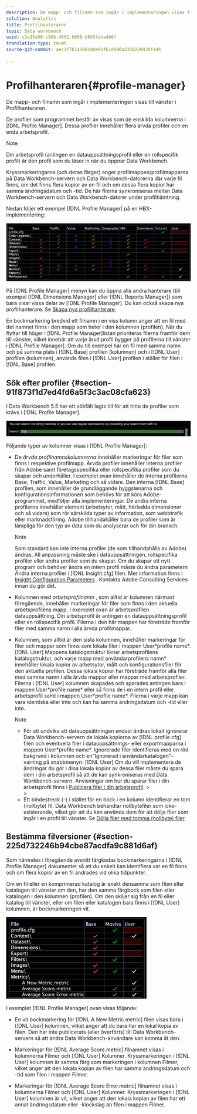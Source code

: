 ```yaml
---
description: De mapp- och filnamn som ingår i implementeringen visas till vänster i Profilhanteraren.
solution: Analytics
title: Profilhanteraren
topic: Data workbench
uuid: c3a19a56-c96b-4661-b656-b845feba4b6f
translation-type: tm+mt
source-git-commit: aec1f7b14198cdde91f61d490a235022943bfedb

---
```



# Profilhanteraren{#profile-manager}

De mapp- och filnamn som ingår i implementeringen visas till vänster i Profilhanteraren.

De profiler som programmet består av visas som de enskilda kolumnerna i [!DNL Profile Manager]. Dessa profiler innehåller flera ärvda profiler och en enda arbetsprofil.

>[!NOTE]
>
>Din arbetsprofil (antingen en datauppsättningsprofil eller en rollspecifik profil) är den profil som du läser in när du öppnar Data Workbench.

Kryssmarkeringarna (och deras färger) anger profilmappen/profilmapparna på Data Workbench-servern och Data Workbench-datorerna där varje fil finns, om det finns flera kopior av en fil och om dessa flera kopior har samma ändringsdatum och -tid. De här filerna synkroniseras mellan Data Workbench-servern och Data Workbench-datorer under profilhämtning.

Nedan följer ett exempel [!DNL Profile Manager] på en HBX-implementering:

![](assets/client-prof.png)

På [!DNL Profile Manager] menyn kan du öppna alla andra hanterare (till exempel [!DNL Dimensions Manager] eller [!DNL Reports Manager]) som bara visar vissa delar av [!DNL Profile Manager]. Du kan också skapa nya profilhanterare. Se [Skapa nya profilhanterare](../../../../home/c-get-started/c-intf-anlys-ftrs/c-cstm-prof-files-mgrs/c-new-prof-mgrs.md#concept-0021e006523e4d538aaa16322731d9d3).

En bockmarkering bredvid ett filnamn i en viss kolumn anger att en fil med det namnet finns i den mapp som heter i den kolumnen (profilen). När du flyttar till höger i [!DNL Profile Manager]listan prioriteras filerna framför dem till vänster, vilket innebär att varje ärvd profil bygger på profilerna till vänster i [!DNL Profile Manager]. Om du till exempel har en fil med samma namn och på samma plats i [!DNL Base] profilen (kolumnen) och i [!DNL User] profilen (kolumnen), används filen i [!DNL User] profilen i stället för filen i [!DNL Base] profilen.

## Sök efter profiler {#section-91f873f1d7ed4fd6a5f3c3ac08cfa623}

I Data Workbench 5.5 har ett sökfält lagts till för att hitta de profiler som krävs i [!DNL Profile Manager].

![](assets/client-prof2.png)

Följande typer av kolumner visas i [!DNL Profile Manager]:

* De *ärvda profilnamnskolumnerna* innehåller markeringar för filer som finns i respektive profilmapp. Ärvda profiler innehåller interna profiler från Adobe samt företagsspecifika eller rollspecifika profiler som du skapar och underhåller. I exemplet ovan innehåller de interna profilerna Base, Traffic, Value, Marketing och så vidare. Den interna [!DNL Base] profilen, som innehåller de grundläggande byggstenarna och konfigurationsinformationen som behövs för att köra Adobe-programmet, medföljer alla implementeringar. De andra interna profilerna innehåller element (arbetsytor, mått, härledda dimensioner och så vidare) som rör särskilda typer av information, som webbtrafik eller marknadsföring. Adobe tillhandahåller bara de profiler som är lämpliga för den typ av data som du analyserar och för din bransch.

   >[!NOTE]
   >
   >Som standard kan inte interna profiler (de som tillhandahålls av Adobe) ändras. All anpassning måste ske i datauppsättningen, rollspecifika profiler eller andra profiler som du skapar. Om du skapar ett nytt program och behöver ändra en intern profil måste du ändra parametern Ändra interna profiler i [!DNL Insight.cfg] filen. Mer information finns i [Insight Configuration Parameters](../../../../home/c-get-started/c-insght-config-param.md#concept-14da97d0756348e885c08ca9e866074b) . Kontakta Adobe Consulting Services innan du gör det.

* Kolumnen med *arbetsprofilnamn* , som alltid är kolumnen närmast föregående, innehåller markeringar för filer som finns i den aktuella arbetsprofilens mapp. I exemplet ovan är arbetsprofilen datauppsättning. Din arbetsprofil är antingen en datauppsättningsprofil eller en rollspecifik profil. Filerna i den här mappen har företräde framför filer med samma namn i alla ärvda profilmappar.
* Kolumnen, som alltid är den sista kolumnen, innehåller markeringar för filer och mappar som finns som lokala filer i mappen User\*profile name*. [!DNL User] Mappens katalogstruktur liknar arbetsprofilens katalogstruktur, och varje mapp med användarprofilens namn* innehåller lokala kopior av arbetsytor, mått och konfigurationsfiler för den aktuella profilen. Dessa lokala kopior har företräde framför alla filer med samma namn i alla ärvda mappar eller mappar med arbetsprofiler. Filerna i [!DNL User] kolumnen skapades och sparades antingen bara i mappen User\*profile name* eller så finns de i en intern profil eller arbetsprofil samt i mappen User\*profile name*. Filerna i varje mapp kan vara identiska eller inte och kan ha samma ändringsdatum och -tid eller inte.

   >[!NOTE]
   >
   >
   >    
   >    
   >    * För att undvika att datauppsättningen endast ändras lokalt ignorerar Data Workbench-servern de lokala kopiorna av [!DNL profile.cfg] filen och eventuella filer i datauppsättnings- eller exportmapparna i mappen User\*profile name*. Ignorerade filer identifieras med en röd bakgrund i kolumnen och en&quot;Ignorerad i användarkatalogen&quot;-varning på snabbmenyn. [!DNL User] Om du vill implementera de ändringar du gör i dina lokala kopior av dessa filer måste du spara dem i din arbetsprofil så att de kan synkroniseras med Data Workbench-servern. Anvisningar om hur du sparar filer i din arbetsprofil finns i [Publicera filer i din arbetsprofil](../../../../home/c-get-started/c-admin-intrf/c-prof-mgr/t-pub-files-wkg-prof.md#task-a0106e010c834d16bd60eef4721b6af9).
      >    
      >    
   * Ett bindestreck (-) i stället för en bock i en kolumn identifierar en tom (nollbyte) fil. Data Workbench behandlar nollbytefiler som icke-existerande, vilket gör att du kan använda dem för att dölja filer som ingår i en profil till vänster. Se [Dölja filer med tomma (nollbyte) filer](../../../../home/c-get-started/c-admin-intrf/c-prof-mgr/c-empty-files.md#concept-e776fac9e5904bed8c13b9d5eb17c491).


## Bestämma filversioner {#section-225d732246b94cbe87acdfa9c881d6af}

Som nämndes i föregående avsnitt färgkodas bockmarkeringarna i [!DNL Profile Manager] dokumentet så att du enkelt kan identifiera var en fil finns och om flera kopior av en fil ändrades vid olika tidpunkter.

Om en fil eller en komprimerad katalog är exakt densamma som filen eller katalogen till vänster om den, har den samma färgbock som filen eller katalogen i den kolumnen (profilen). Om den skiljer sig från en fil eller katalog till vänster, eller om filen eller katalogen bara finns i [!DNL User] kolumnen, är bockmarkeringen vit.

![](assets/vis_ProfMgr_LocalFiles.png)

I exemplet [!DNL Profile Manager] ovan visas följande:

* En vit bockmarkering för [!DNL A New Metric.metric] filen visas bara i [!DNL User] kolumnen, vilket anger att du bara har en lokal kopia av filen. Den har inte publicerats (eller överförts) till Data Workbench-servern så att andra Data Workbench-användare kan komma åt den.

* Markeringar för [!DNL Average Score.metric] filnamnet visas i kolumnerna Filmer och [!DNL User] Kolumner. Kryssmarkeringen i [!DNL User] kolumnen är samma färg som markeringen i kolumnen Filmer, vilket anger att den lokala kopian av filen har samma ändringsdatum och -tid som filen i mappen Filmer.

* Markeringar för [!DNL Average Score Error.metric] filnamnet visas i kolumnerna Filmer och [!DNL User] Kolumner. Kryssmarkeringen i [!DNL User] kolumnen är vit, vilket anger att den lokala kopian av filen har ett annat ändringsdatum eller -klockslag än filen i mappen Filmer.


